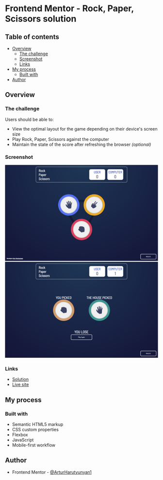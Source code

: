 # Frontend Mentor - Rock, Paper, Scissors solution

## Table of contents

- [Overview](#overview)
  - [The challenge](#the-challenge)
  - [Screenshot](#screenshot)
  - [Links](#links)
- [My process](#my-process)
  - [Built with](#built-with)
- [Author](#author)


## Overview

### The challenge

Users should be able to:

- View the optimal layout for the game depending on their device's screen size
- Play Rock, Paper, Scissors against the computer
- Maintain the state of the score after refreshing the browser _(optional)_

### Screenshot

![](./img/screenshot1.jpg)
![](./img/screenshot2.jpg)



### Links

- [Solution](https://www.frontendmentor.io/challenges/rock-paper-scissors-game-pTgwgvgH)
- [Live site](https://arturharutyunyan1.github.io/rock-paper-scissors/)

## My process

### Built with

- Semantic HTML5 markup
- CSS custom properties
- Flexbox
- JavaScript
- Mobile-first workflow


## Author
- Frontend Mentor - [@ArturHarutyunyan1](https://www.frontendmentor.io/profile/ArturHarutyunyan1)



